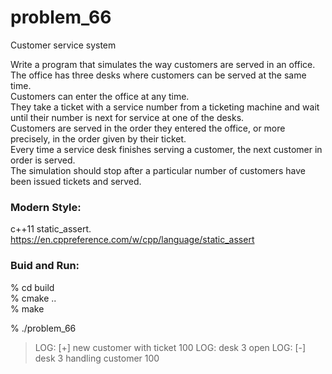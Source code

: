 problem_66
===============

Customer service system  

Write a program that simulates the way customers are served in an office.  
The office has three desks where customers can be served at the same time.   
Customers can enter the office at any time.   
They take a ticket with a service number from a ticketing machine and wait until their number is next for service at one of the desks.   
Customers are served in the order they entered the office, or more precisely, in the order given by their ticket.   
Every time a service desk finishes serving a customer, the next customer in order is served.   
The simulation should stop after a particular number of customers have been issued tickets and served.


### Modern Style: 
c++11 static_assert.
 https://en.cppreference.com/w/cpp/language/static_assert


### Buid and Run:  
% cd build  
% cmake ..  
% make  

% ./problem_66  
> LOG: [+] new customer with ticket 100
> LOG: desk 3 open
> LOG: [-] desk 3 handling customer 100


